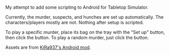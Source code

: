 My attempt to add some scripting to Android for Tabletop Simulator.

Currently, the murder, suspects, and hunches are set up automatically. The characters/players mostly are not. Nothing after setup is scripted.

To play a specific murder, place its bag on the tray with the "Set up" button, then click the button. To play a random murder, just click the button.

Assets are from [KiRa937's Android mod](https://steamcommunity.com/sharedfiles/filedetails/?id=635916017).
